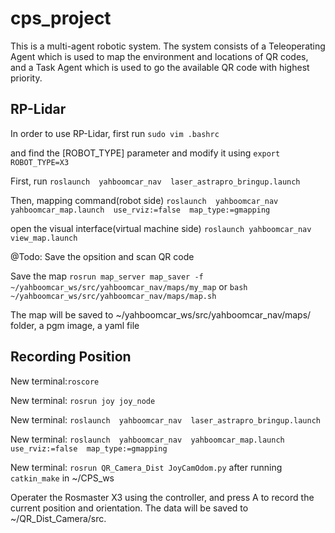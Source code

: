# cps_project
This is a multi-agent robotic system. The system consists of a Teleoperating Agent which is used to map the environment and locations of QR codes, and a Task Agent which is used to go the available QR code with highest priority.
## RP-Lidar
In order to use RP-Lidar, first run `sudo vim .bashrc`

and find the [ROBOT_TYPE] parameter and modify it using `export  ROBOT_TYPE=X3`

First, run `roslaunch  yahboomcar_nav  laser_astrapro_bringup.launch`

Then, mapping command(robot side) `roslaunch  yahboomcar_nav  yahboomcar_map.launch  use_rviz:=false  map_type:=gmapping`

open the visual interface(virtual machine side) `roslaunch yahboomcar_nav view_map.launch`

@Todo: Save the opsition and scan QR code

Save the map `rosrun map_server map_saver -f ~/yahboomcar_ws/src/yahboomcar_nav/maps/my_map` or `bash ~/yahboomcar_ws/src/yahboomcar_nav/maps/map.sh`

The map will be saved to ~/yahboomcar_ws/src/yahboomcar_nav/maps/ folder, a pgm image, a yaml file

## Recording Position
New terminal:`roscore`

New terminal: `rosrun joy joy_node`

New terminal: `roslaunch  yahboomcar_nav  laser_astrapro_bringup.launch`

New terminal: `roslaunch  yahboomcar_nav  yahboomcar_map.launch  use_rviz:=false  map_type:=gmapping `

New terminal: `rosrun QR_Camera_Dist JoyCamOdom.py` after running `catkin_make` in ~/CPS_ws

Operater the Rosmaster X3 using the controller, and press A to record the current position and orientation. The data will be saved to  ~/QR_Dist_Camera/src.
